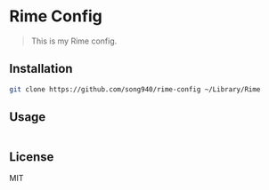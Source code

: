 # Rime Config

> This is my Rime config.

## Installation

```sh
git clone https://github.com/song940/rime-config ~/Library/Rime
```

## Usage

```
```

## License

MIT